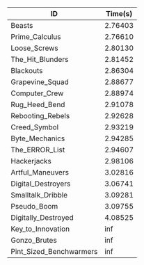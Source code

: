 |ID|Time(s)|
|-|-|
|Beasts|2.76403|
|Prime_Calculus|2.76610|
|Loose_Screws|2.80130|
|The_Hit_Blunders|2.81452|
|Blackouts|2.86304|
|Grapevine_Squad|2.88677|
|Computer_Crew|2.88974|
|Rug_Heed_Bend|2.91078|
|Rebooting_Rebels|2.92628|
|Creed_Symbol|2.93219|
|Byte_Mechanics|2.94285|
|The_ERROR_List|2.94607|
|Hackerjacks|2.98106|
|Artful_Maneuvers|3.02816|
|Digital_Destroyers|3.06741|
|Smalltalk_Dribble|3.09281|
|Pseudo_Boom|3.09755|
|Digitally_Destroyed|4.08525|
|Key_to_Innovation|inf|
|Gonzo_Brutes|inf|
|Pint_Sized_Benchwarmers|inf|
